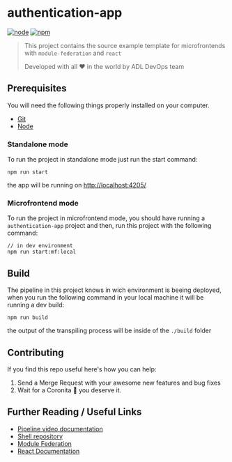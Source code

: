 # authentication-app

[![node](https://img.shields.io/badge/node-v11.3.X-yellow.svg)](https://nodejs.org)
[![npm](https://img.shields.io/badge/npm-6.X-green.svg)](https://www.npmjs.com/)

> This project contains the source example template for microfrontends with `module-federation` and `react`
>
> Developed with all :heart: in the world by ADL DevOps team

## Prerequisites

You will need the following things properly installed on your computer.

- [Git](http://git-scm.com/)
- [Node](https://nodejs.org)

### Standalone mode

To run the project in standalone mode just run the start command:

```
npm run start
```

the app will be running on [http://localhost:4205/](http://localhost:4205/)

### Microfrontend mode

To run the project in microfrontend mode, you should have running a `authentication-app` project and then, run this project with the following command:

```
// in dev environment
npm run start:mf:local
```

## Build

The pipeline in this project knows in wich environment is beeing deployed, when you run the following command in your local machine it will be running a dev build:

```
npm run build
```

the output of the transpiling process will be inside of the `./build` folder

## Contributing

If you find this repo useful here's how you can help:

1. Send a Merge Request with your awesome new features and bug fixes
2. Wait for a Coronita :beer: you deserve it.

## Further Reading / Useful Links

- [Pipeline video documentation](https://classroom.google.com/u/0/c/Mzc3OTUwNDQyNDJa/m/MjgxNzk2Mjg1NjU4/details)
- [Shell repository](https://github.com/avaldigitallabs/devops-pipeline-react-shell-example)
- [Module Federation](https://webpack.js.org/concepts/module-federation/)
- [React Documentation](https://reactjs.org/)
